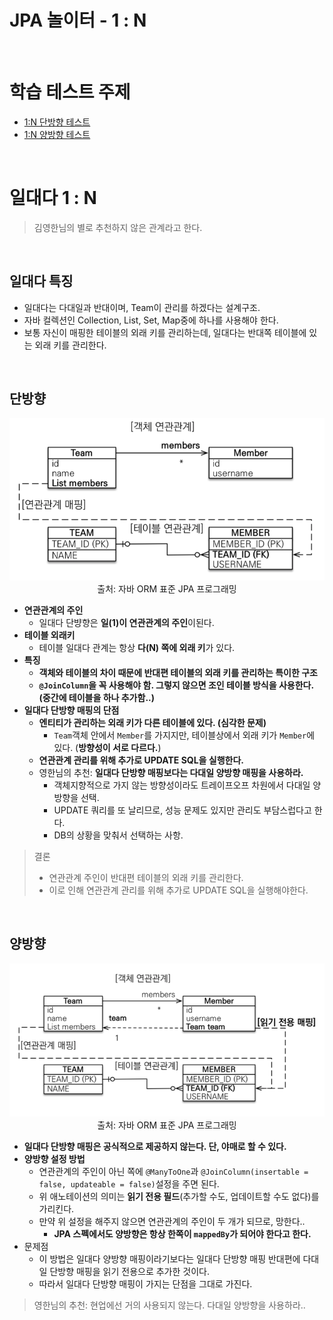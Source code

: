 # JPA 놀이터 - 1 : N

<br>

# 학습 테스트 주제
- [1:N 단방향 테스트](./src/test/java/com/binghe/one_way/OneWayTest.java)
- [1:N 양방향 테스트](./src/test/java/com/binghe/two_way/TwoWayTest.java)

<br>

# 일대다 1 : N
> 김영한님의 별로 추천하지 않은 관계라고 한다.

<br>

## 일대다 특징
* 일대다는 다대일과 반대이며, Team이 관리를 하겠다는 설계구조.
* 자바 컬렉션인 Collection, List, Set, Map중에 하나를 사용해야 한다.
* 보통 자신이 매핑한 테이블의 외래 키를 관리하는데, 일대다는 반대쪽 테이블에 있는 외래 키를 관리한다.

<br>

## 단방향

<p align="center"><img src="./image/1_vs_N.png"><br>출처: 자바 ORM 표준 JPA 프로그래밍</p>

* **연관관계의 주인**
    * 일대다 단뱡향은 **일(1)이 연관관계의 주인**이된다.
* **테이블 외래키**
    * 테이블 일대다 관계는 항상 **다(N) 쪽에 외래 키**가 있다.
* **특징**
    * **객체와 테이블의 차이 때문에 반대편 테이블의 외래 키를 관리하는 특이한 구조**
    * **`@JoinColumn`을 꼭 사용해야 함. 그렇지 않으면 조인 테이블 방식을 사용한다. (중간에 테이블을 하나 추가함..)**
* **일대다 단방향 매핑의 단점**
    * **엔티티가 관리하는 외래 키가 다른 테이블에 있다. (심각한 문제)**
        * `Team`객체 안에서 `Member`를 가지지만, 테이블상에서 외래 키가 `Member`에 있다. (**방향성이 서로 다르다.**)
    * **연관관계 관리를 위해 추가로 UPDATE SQL을 실행한다.**
    * 영한님의 추천: **일대다 단방향 매핑보다는 다대일 양방향 매핑을 사용하라.**
        * 객체지향적으로 가지 않는 방향성이라도 트레이프오프 차원에서 다대일 양방향을 선택.
        * UPDATE 쿼리를 또 날리므로, 성능 문제도 있지만 관리도 부담스럽다고 한다.
        * DB의 상황을 맞춰서 선택하는 사항.

> 결론
> * 연관관계 주인이 반대편 테이블의 외래 키를 관리한다.
> * 이로 인해 연관관계 관리를 위해 추가로 UPDATE SQL을 실행해야한다.

<br>

## 양방향

<p align="center"><img src="./image/1_vs_N_bothway.png"><br>출처: 자바 ORM 표준 JPA 프로그래밍</p>

* **일대다 단방향 매핑은 공식적으로 제공하지 않는다. 단, 야매로 할 수 있다.**
* **양방향 설정 방법**
    * 연관관계의 주인이 아닌 쪽에 `@ManyToOne`과 `@JoinColumn(insertable = false, updateable = false)`설정을 주면 된다.
    * 위 애노테이션의 의미는 **읽기 전용 필드**(추가할 수도, 업데이트할 수도 없다)를 가리킨다.
    * 만약 위 설정을 해주지 않으면 연관관계의 주인이 두 개가 되므로, 망한다..
        * **JPA 스펙에서도 양방향은 항상 한쪽이 `mappedBy`가 되어야 한다고 한다.**
* 문제점
    * 이 방법은 일대다 양방향 매핑이라기보다는 일대다 단방향 매핑 반대편에 다대일 단방향 매핑을 읽기 전용으로 추가한 것이다.
    * 따라서 일대다 단방향 매핑이 가지는 단점을 그대로 가진다.


> 영한님의 추천: 현업에선 거의 사용되지 않는다. 다대일 양방향을 사용하라..

<br>
